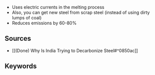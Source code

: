 - Uses electric currents in the melting process
- Also, you can get new steel from scrap steel (instead of using dirty lumps of coal)
- Reduces emissions by 60-80%

## Sources
- [[(Done) Why Is India Trying to Decarbonize Steel#^0850ac]]
## Keywords
